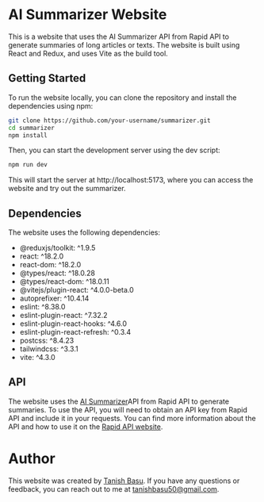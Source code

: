 # AI Summarizer Website

This is a website that uses the AI Summarizer API from Rapid API to generate summaries of long articles or texts. The website is built using React and Redux, and uses Vite as the build tool.

## Getting Started

To run the website locally, you can clone the repository and install the dependencies using npm:

```bash
git clone https://github.com/your-username/summarizer.git
cd summarizer
npm install
```
Then, you can start the development server using the dev script:
```bash
npm run dev
```
This will start the server at http://localhost:5173, where you can access the website and try out the summarizer.

## Dependencies
The website uses the following dependencies:
<ul>
  <li>@reduxjs/toolkit: ^1.9.5</li>
  <li>react: ^18.2.0</li>
  <li>react-dom: ^18.2.0</li>
  <li>@types/react: ^18.0.28</li>
  <li>@types/react-dom: ^18.0.11</li>
  <li>@vitejs/plugin-react: ^4.0.0-beta.0</li>
  <li>autoprefixer: ^10.4.14</li>
  <li>eslint: ^8.38.0</li>
  <li>eslint-plugin-react: ^7.32.2</li>
  <li>eslint-plugin-react-hooks: ^4.6.0</li>
  <li>eslint-plugin-react-refresh: ^0.3.4</li>
  <li>postcss: ^8.4.23</li>
  <li>tailwindcss: ^3.3.1</li>
  <li>vite: ^4.3.0</li>
</ul>

## API
The website uses the <a href="https://rapidapi.com/renatozust/api/ai-summarizer">AI Summarizer</a>API from Rapid API to generate summaries. To use the API, you will need to obtain an API key from Rapid API and include it in your requests. You can find more information about the API and how to use it on the <a href="https://rapidapi.com/">Rapid API website</a>.

# Author
This website was created by <a href="https://tanish-basu-portfolio.netlify.app/">Tanish Basu</a>. If you have any questions or feedback, you can reach out to me at tanishbasu50@gmail.com.
